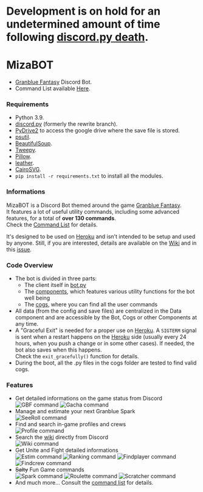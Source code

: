 # **Development is on hold for an undetermined amount of time following [discord.py death](https://gist.github.com/Rapptz/4a2f62751b9600a31a0d3c78100287f1).**  

# MizaBOT  
* [Granblue Fantasy](http://game.granbluefantasy.jp) Discord Bot.  
* Command List available [Here](https://mizagbf.github.io/MizaBOT/).  
### Requirements  
* Python 3.9.  
* [discord.py](https://github.com/Rapptz/discord.py) (formerly the rewrite branch).  
* [PyDrive2](https://github.com/iterative/PyDrive2) to access the google drive where the save file is stored.  
* [psutil](https://psutil.readthedocs.io/en/latest/).  
* [BeautifulSoup](https://www.crummy.com/software/BeautifulSoup/bs4/doc/).  
* [Tweepy](https://github.com/tweepy/tweepy).  
* [Pillow](https://pillow.readthedocs.io/en/stable/).  
* [leather](https://pypi.org/project/leather/).  
* [CairoSVG](https://pypi.org/project/CairoSVG/).  
* `pip install -r requirements.txt` to install all the modules.  
  
### Informations  
MizaBOT is a Discord Bot themed around the game [Granblue Fantasy](http://game.granbluefantasy.jp).  
It features a lot of useful utility commands, including some advanced features, for a total of **over 130 commands**.  
Check the [Command List](https://mizagbf.github.io/MizaBOT/) for details.  
  
It's designed to be used on [Heroku](https://www.heroku.com) and isn't intended to be setup and used by anyone. Still, if you are interested, details are available on the [Wiki](https://github.com/MizaGBF/MizaBOT/wiki) and in this [issue](https://github.com/MizaGBF/MizaBOT/issues/1).  
  
### Code Overview  
* The bot is divided in three parts:
  * The client itself in [bot.py](https://github.com/MizaGBF/MizaBOT/blob/master/bot.py)  
  * The [components](https://github.com/MizaGBF/MizaBOT/tree/master/components), which features various utility functions for the bot well being   
  * The [cogs](https://github.com/MizaGBF/MizaBOT/tree/master/cogs), where you can find all the user commands
* All data (from the config and save files) are centralized in the Data component and are accessible by the Bot, Cogs or other Components at any time.  
* A "Graceful Exit" is needed for a proper use on [Heroku](https://www.heroku.com). A `SIGTERM` signal is sent when a restart happens on the [Heroku](https://www.heroku.com) side (usually every 24 hours, when you push a change or in some other cases). If needed, the bot also saves when this happens.  
Check the `exit_gracefully()` function for details.  
* During the boot, all the .py files in the cogs folder are tested to find valid cogs.  

### Features  
* Get detailed informations on the game status from Discord  
![GBF command](https://cdn.discordapp.com/attachments/614716155646705676/858731441316036638/unknown.png)
![Gacha command](https://cdn.discordapp.com/attachments/614716155646705676/858731761131323392/unknown.png)
* Manage and estimate your next Granblue Spark  
![SeeRoll command](https://cdn.discordapp.com/attachments/614716155646705676/858729482386145310/unknown.png)
* Find and search in-game profiles and crews  
![Profile command](https://cdn.discordapp.com/attachments/614716155646705676/858730610260443196/unknown.png)
* Search the [wiki](https://gbf.wiki/) directly from Discord  
![Wiki command](https://cdn.discordapp.com/attachments/614716155646705676/858730975025954875/unknown.png)
* Get Unite and Fight detailed informations  
![Estim command](https://cdn.discordapp.com/attachments/614716155646705676/858732302635892766/unknown.png)
![Ranking command](https://cdn.discordapp.com/attachments/614716155646705676/858732645869551646/unknown.png)
![Findplayer command](https://cdn.discordapp.com/attachments/614716155646705676/858733133879574559/unknown.png)
![Findcrew command](https://cdn.discordapp.com/attachments/614716155646705676/858733490480873514/unknown.png)
* ~~Salty~~ Fun Game commands  
![Spark command](https://cdn.discordapp.com/attachments/614716155646705676/858733892926963732/unknown.png)
![Roulette command](https://cdn.discordapp.com/attachments/614716155646705676/858734003560251422/unknown.png)
![Scratcher command](https://cdn.discordapp.com/attachments/614716155646705676/858734170222362664/unknown.png)
* And much more... Consult the [command list](https://mizagbf.github.io/MizaBOT/) for details.  